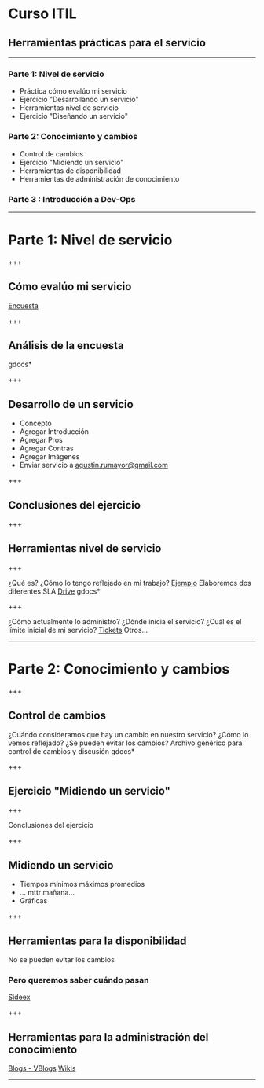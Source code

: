 # Curso ITIL

## Herramientas prácticas para el servicio

---

### Parte 1: Nivel de servicio

* Práctica cómo evalúo mi servicio
* Ejercicio "Desarrollando un servicio"
* Herramientas nivel de servicio
* Ejercicio "Diseñando un servicio"

### Parte 2: Conocimiento y cambios

* Control de cambios
* Ejercicio "Midiendo un servicio"
* Herramientas de disponibilidad
* Herramientas de administración de conocimiento

### Parte 3 : Introducción a Dev-Ops 

---

# Parte 1: Nivel de servicio

+++

## Cómo evalúo mi servicio
[Encuesta]()

+++

## Análisis de la encuesta
gdocs*

+++

## Desarrollo de un servicio
* Concepto
* Agregar Introducción
* Agregar Pros
* Agregar Contras
* Agregar Imágenes
* Enviar servicio a agustin.rumayor@gmail.com

+++

## Conclusiones del ejercicio

+++

## Herramientas nivel de servicio

+++

¿Qué es?
¿Cómo lo tengo reflejado en mi trabajo?
[Ejemplo](http://www.slatemplate.com/)
Elaboremos dos diferentes SLA [Drive](https://drive.google.com)
gdocs*

+++

¿Cómo actualmente lo administro?
¿Dónde inicia el servicio?
¿Cuál es el límite inicial de mi servicio?
[Tickets](http://www.clickonf5.org/google/use-gmail-support-ticket-management-system/40480)
Otros...

---

# Parte 2: Conocimiento y cambios

+++

## Control de cambios
¿Cuándo consideramos que hay un cambio en nuestro servicio?
¿Cómo lo vemos reflejado?
¿Se pueden evitar los cambios?
Archivo genérico para control de cambios y discusión gdocs*

+++

## Ejercicio "Midiendo un servicio"

+++

Conclusiones del ejercicio

+++

## Midiendo un servicio
* Tiempos mínimos máximos promedios
* ... mttr mañana...
* Gráficas

+++

## Herramientas para la disponibilidad
 No se pueden evitar los cambios
### Pero queremos saber cuándo pasan
[Sideex](http://sideex.org/)

+++

## Herramientas para la administración del conocimiento
[Blogs - VBlogs](https://www.blogger.com)
[Wikis](http://www.wikidot.com/)

---


